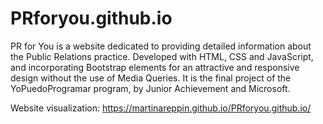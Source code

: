 # PRforyou.github.io
PR for You is a website dedicated to providing detailed information about the Public Relations practice. Developed with HTML, CSS and JavaScript, and incorporating Bootstrap elements for an attractive and responsive design without the use of Media Queries. It is the final project of the YoPuedoProgramar program, by Junior Achievement and Microsoft.

Website visualization:
https://martinareppin.github.io/PRforyou.github.io/
